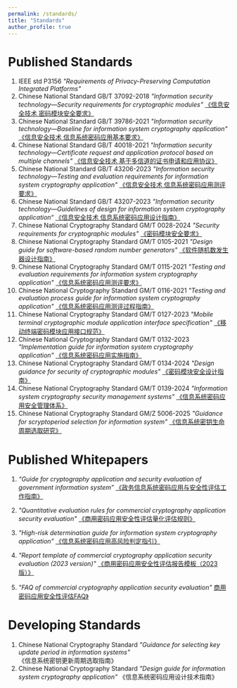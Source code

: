 ```yaml
---
permalink: /standards/
title: "Standards"
author_profile: true
---
```


Published Standards
======
1. IEEE std P3156 *"Requirements of Privacy-Preserving Computation Integrated Platforms"* 
1. Chinese National Standard GB/T 37092-2018 *"Information security technology—Security requirements for cryptographic modules"* [《信息安全技术 密码模块安全要求》](http://openstd.samr.gov.cn/bzgk/gb/newGbInfo?hcno=91CF88FCE66F0F057DED0272AC726657)
1.  Chinese National Standard GB/T 39786-2021 *"Information security technology—Baseline for information system cryptography application"* [《信息安全技术 信息系统密码应用基本要求》](http://openstd.samr.gov.cn/bzgk/gb/newGbInfo?hcno=53282C88712CE157043B7A2C590278FC)
1.  Chinese National Standard GB/T 40018-2021 *"Information security technology—Certificate request and application protocol based on multiple channels"* [《信息安全技术 基于多信道的证书申请和应用协议》](http://openstd.samr.gov.cn/bzgk/gb/newGbInfo?hcno=BE06BC25AF2EC422E3858B8555E56DAF)
1.  Chinese National Standard GB/T 43206-2023 *"Information security technology—Testing and evaluation requirements for information system cryptography application"* [《信息安全技术 信息系统密码应用测评要求》](https://openstd.samr.gov.cn/bzgk/gb/newGbInfo?hcno=EE1B34C97A17C6F13FA9A9D891C144C2)
1.  Chinese National Standard GB/T 43207-2023 *”Information security technology—Guidelines of design for information system cryptography application“* [《信息安全技术 信息系统密码应用设计指南》](https://openstd.samr.gov.cn/bzgk/gb/newGbInfo?hcno=851A7FC4DDC2F6E9BE2677127863CCF8)
1. Chinese National Cryptography Standard GM/T 0028-2024  *"Security requirements for cryptographic modules"*  [《密码模块安全要求》](http://www.gmbz.org.cn/main/viewfile/20250630180007677929.html)
1. Chinese National Cryptography Standard GM/T 0105-2021 *"Design guide for software-based random number generators"* [《软件随机数发生器设计指南》](http://www.gmbz.org.cn/main/viewfile/20220805030917319802.html)
1. Chinese National Cryptography Standard GM/T 0115-2021 *"Testing and evaluation requirements for information system cryptography application"* [《信息系统密码应用测评要求》](http://www.gmbz.org.cn/main/viewfile/20230621002416776508.html)
1. Chinese National Cryptography Standard GM/T 0116-2021  *"Testing and evaluation process guide for information system cryptography application"*  [《信息系统密码应用测评过程指南》](http://www.gmbz.org.cn/main/viewfile/20230621002616838702.html)
1. Chinese National Cryptography Standard GM/T 0127-2023  *"Mobile terminal cryptographic module application interface specification"*  [《移动终端密码模块应用接口规范》](http://www.gmbz.org.cn/main/viewfile/20240628180551850828.html)
1. Chinese National Cryptography Standard GM/T 0132-2023  *"Implementation guide for information system cryptography application"*  [《信息系统密码应用实施指南》](http://www.gmbz.org.cn/main/viewfile/20240628185558475736.html)
1. Chinese National Cryptography Standard GM/T 0134-2024  *"Design guidance for security of cryptographic modules"*  [《密码模块安全设计指南》](http://www.gmbz.org.cn/main/viewfile/20250630181635395776.html)
1. Chinese National Cryptography Standard GM/T 0139-2024  *"Information system cryptography security management systems"*  [《信息系统密码应用安全管理体系》](http://www.gmbz.org.cn/main/viewfile/20250630112658047331.html)
1. Chinese National Cryptography Standard GM/Z 5006-2025  *"Guidance for scryptoperiod selection for information system"*  [《信息系统密钥生命周期选取研究》](http://www.gmbz.org.cn/main/viewfile/2025012221214530877.html)




Published Whitepapers 
======
 1. *“Guide for cryptography application and security evaluation of government information system”* [《政务信息系统密码应用与安全性评估工作指南》](http://www.gov.cn/xinwen/2020-09/24/content_5546655.htm)

1. *"Quantitative evaluation rules for commercial cryptography application security evaluation"* [《商用密码应用安全性评估量化评估规则》](http://www.scctc.org.cn/upload/fckeditor/%E9%99%84%E4%BB%B62.%E5%95%86%E7%94%A8%E5%AF%86%E7%A0%81%E5%BA%94%E7%94%A8%E5%AE%89%E5%85%A8%E6%80%A7%E8%AF%84%E4%BC%B0%E9%87%8F%E5%8C%96%E8%AF%84%E4%BC%B0%E8%A7%84%E5%88%99.pdf(1).pdf)
1. *"High-risk determination guide for information system cryptography application"* [《信息系统密码应用高风险判定指引》](http://www.scctc.org.cn/upload/fckeditor/%E9%99%84%E4%BB%B61.%E4%BF%A1%E6%81%AF%E7%B3%BB%E7%BB%9F%E5%AF%86%E7%A0%81%E5%BA%94%E7%94%A8%E9%AB%98%E9%A3%8E%E9%99%A9%E5%88%A4%E5%AE%9A%E6%8C%87%E5%BC%95.pdf(1).pdf)
1. *"Report template of commercial cryptography application security evaluation (2023 version)"* [《商用密码应用安全性评估报告模板（2023版）》](http://www.scctc.org.cn/upload/fckeditor/%E9%99%84%E4%BB%B63.%E5%95%86%E7%94%A8%E5%AF%86%E7%A0%81%E5%BA%94%E5%AE%89%E5%85%A8%E6%80%A7%E8%AF%84%E4%BC%B0%E6%8A%A5%E5%91%8A%E6%A8%A1%E6%9D%BF%EF%BC%882021%E7%89%88%EF%BC%89.zip(1).zip)

1. *"FAQ of commercial cryptography application security evaluation"* [商用密码应用安全性评估FAQ》](http://www.scctc.org.cn/upload/fckeditor/%E5%95%86%E7%94%A8%E5%AF%86%E7%A0%81%E5%BA%94%E7%94%A8%E5%AE%89%E5%85%A8%E6%80%A7%E8%AF%84%E4%BC%B0faq.pdf)

Developing Standards
======
1. Chinese National Cryptography Standard *"Guidance for selecting key update period in information systems"* 《信息系统密钥更新周期选取指南》
1. Chinese National Cryptography Standard *"Design guide for information system cryptography application"* 《信息系统密码应用设计技术指南》


